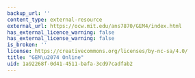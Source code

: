 ```yaml
---
backup_url: ''
content_type: external-resource
external_url: https://ocw.mit.edu/ans7870/GEM4/index.html
has_external_licence_warning: false
has_external_license_warning: false
is_broken: ''
license: https://creativecommons.org/licenses/by-nc-sa/4.0/
title: "GEM\u2074 Online"
uid: 1a92268f-0d41-4511-bafa-3cd97cadfab2
---
```

